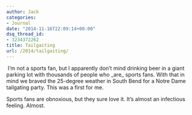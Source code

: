 ```yaml
---
author: Jack
categories:
- Journal
date: "2014-11-16T22:09:14+00:00"
dsq_thread_id:
- 3234372262
title: Tailgaiting
url: /2014/tailgaiting/
---
```


<img src="/img/2014/11/1416175630_thumb.jpeg" align="middle" class="full aligncenter" alt="" title="" />  
I’m not a sports fan, but I apparently don’t mind drinking beer in a giant parking lot with thousands of people who _are_&nbsp;sports fans. With that in mind we braved the 25-degree weather in South Bend for a Notre Dame tailgating party. This was a first for me.

Sports fans are obnoxious, but they sure love it. It’s almost an infectious feeling. Almost.